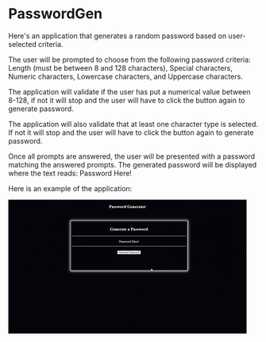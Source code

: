 # PasswordGen
Here's an application that generates a random password based on user-selected criteria.

The user will be prompted to choose from the following password criteria: Length (must be between 8 and 128 characters), Special characters, Numeric characters, Lowercase characters, and Uppercase characters.

The application will validate if the user has put a numerical value between 8-128, if not it will stop and the user will have to click the button again to generate password.

The application will also validate that at least one character type is selected. If not it will stop and the user will have to click the button again to generate password.

Once all prompts are answered, the user will be presented with a password matching the answered prompts. The generated password will be displayed where the text reads: Password Here!

Here is an example of the application:

![](passgen.gif)
